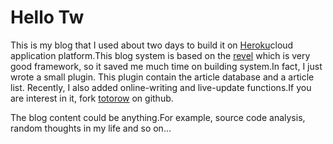 # Hello Tw

This is my blog that I used about two days to build it on [Heroku][heroku]cloud
application platform.This blog system is based on the [revel][revel] which is very good
framework, so it saved me much time on building system.In fact, I just wrote a
small plugin. This plugin contain the article database and a article list.
Recently, I also added online-writing and live-update functions.If you are
interest in it, fork [totorow][src] on github.

The blog content could be anything.For example, source code analysis, random
thoughts in my life and so on...

[heroku]:http://www.heroku.com
[src]:https://github.com/tw4452852/totorow
[revel]:https://github.com/robfig/revel
